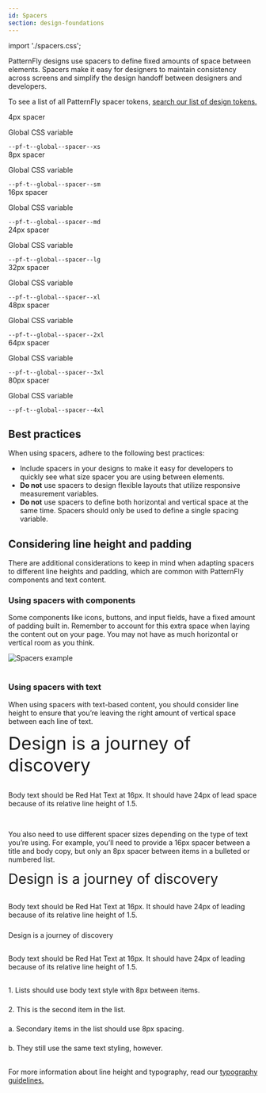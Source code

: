 ```yaml
---
id: Spacers
section: design-foundations
---
```

import './spacers.css';


PatternFly designs use spacers to define fixed amounts of space between elements. Spacers make it easy for designers to maintain consistency across screens and  simplify the design handoff between designers and developers.

To see a list of all PatternFly spacer tokens, [search our list of design tokens.](/tokens/all-patternfly-tokens/)

<div class="pf-v6-u-display-flex pf-v6-u-flex-direction-row pf-v6-u-mb-lg">
  <div class="ws-content-spacer4">
  </div>
  <div class="pf-v6-u-display-flex pf-v6-u-flex-direction-column">
    <div class="ws-content-spacerTitle">4px spacer</div>
    <div class="pf-v6-u-display-flex pf-v6-u-flex-direction-row">
      <p class="pf-v6-u-my-0 pf-v6-u-mr-sm ws-content-p">Global CSS variable </p>
      <code className="ws-code">--pf-t--global--spacer--xs</code>
    </div>
  </div>
</div>

<div class="pf-v6-u-display-flex pf-v6-u-flex-direction-row pf-v6-u-mb-lg">
  <div class="ws-content-spacer8">
  </div>
  <div class="pf-v6-u-display-flex pf-v6-u-flex-direction-column">
    <div class="ws-content-spacerTitle">8px spacer</div>
    <div class="pf-v6-u-display-flex pf-v6-u-flex-direction-row">
      <p class="pf-v6-u-my-0 pf-v6-u-mr-sm ws-content-p">Global CSS variable </p>
      <code className="ws-code">--pf-t--global--spacer--sm</code>
    </div>
  </div>
</div>

<div class="pf-v6-u-display-flex pf-v6-u-flex-direction-row pf-v6-u-mb-lg">
  <div class="ws-content-spacer16">
  </div>
  <div class="pf-v6-u-display-flex pf-v6-u-flex-direction-column">
    <div class="ws-content-spacerTitle">16px spacer</div>
    <div class="pf-v6-u-display-flex pf-v6-u-flex-direction-row">
      <p class="pf-v6-u-my-0 pf-v6-u-mr-sm ws-content-p">Global CSS variable </p>
      <code className="ws-code">--pf-t--global--spacer--md</code>
    </div>
  </div>
</div>

<div class="pf-v6-u-display-flex pf-v6-u-flex-direction-row pf-v6-u-mb-lg">
  <div class="ws-content-spacer24">
  </div>
  <div class="pf-v6-u-display-flex pf-v6-u-flex-direction-column">
    <div class="ws-content-spacerTitle">24px spacer</div>
    <div class="pf-v6-u-display-flex pf-v6-u-flex-direction-row">
      <p class="pf-v6-u-my-0 pf-v6-u-mr-sm ws-content-p">Global CSS variable </p>
      <code className="ws-code">--pf-t--global--spacer--lg</code>
    </div>
  </div>
</div>

<div class="pf-v6-u-display-flex pf-v6-u-flex-direction-row pf-v6-u-mb-lg">
  <div class="ws-content-spacer32">
  </div>
  <div class="pf-v6-u-display-flex pf-v6-u-flex-direction-column">
    <div class="ws-content-spacerTitle">32px spacer</div>
    <div class="pf-v6-u-display-flex pf-v6-u-flex-direction-row">
      <p class="pf-v6-u-my-0 pf-v6-u-mr-sm ws-content-p">Global CSS variable </p>
      <code className="ws-code">--pf-t--global--spacer--xl</code>
    </div>
  </div>
</div>

<div class="pf-v6-u-display-flex pf-v6-u-flex-direction-row pf-v6-u-mb-lg">
  <div class="ws-content-spacer48">
  </div>
  <div class="pf-v6-u-display-flex pf-v6-u-flex-direction-column">
    <div class="ws-content-spacerTitle">48px spacer</div>
    <div class="pf-v6-u-display-flex pf-v6-u-flex-direction-row">
      <p class="pf-v6-u-my-0 pf-v6-u-mr-sm ws-content-p">Global CSS variable </p>
      <code className="ws-code">--pf-t--global--spacer--2xl</code>
    </div>
  </div>
</div>

<div class="pf-v6-u-display-flex pf-v6-u-flex-direction-row pf-v6-u-mb-lg">
  <div class="ws-content-spacer64">
  </div>
  <div class="pf-v6-u-display-flex pf-v6-u-flex-direction-column">
    <div class="ws-content-spacerTitle">64px spacer</div>
    <div class="pf-v6-u-display-flex pf-v6-u-flex-direction-row">
      <p class="pf-v6-u-my-0 pf-v6-u-mr-sm ws-content-p">Global CSS variable </p>
      <code className="ws-code">--pf-t--global--spacer--3xl</code>
    </div>
  </div>
</div>

<div class="pf-v6-u-display-flex pf-v6-u-flex-direction-row pf-v6-u-mb-lg">
  <div class="ws-content-spacer80">
  </div>
  <div class="pf-v6-u-display-flex pf-v6-u-flex-direction-column">
    <div class="ws-content-spacerTitle">80px spacer</div>
    <div class="pf-v6-u-display-flex pf-v6-u-flex-direction-row">
      <p class="pf-v6-u-my-0 pf-v6-u-mr-sm ws-content-p">Global CSS variable </p>
      <code className="ws-code">--pf-t--global--spacer--4xl</code>
    </div>
  </div>
</div>

## Best practices

When using spacers, adhere to the following best practices: 

- Include spacers in your designs to make it easy for developers to quickly see what size spacer you are using between elements.
- **Do not** use spacers to design flexible layouts that utilize responsive measurement variables.
- **Do not** use spacers to define both horizontal and vertical space at the same time. Spacers should only be used to define a single spacing variable.

## Considering line height and padding

There are additional considerations to keep in mind when adapting spacers to different line heights and padding, which are common with PatternFly components and text content.

### Using spacers with components

Some components like icons, buttons, and input fields, have a fixed amount of padding built in. Remember to account for this extra space when laying the content out on your page. You may not have as much horizontal or vertical room as you think.

<img src="./padding-example.png" alt="Spacers example" style="background-color: var(--pf-v6-global--palette--white)" />

<br/>
<br/>

### Using spacers with text 

When using spacers with text-based content, you should consider line height to ensure that you’re leaving the right amount of vertical space between each line of text. 

  <div class="content-inner-div">
    <div class="ws-content-border" style="font-size: 36px;">
      Design is a journey of discovery
    </div>
    <div class="ws-content-spacer16" style="height: 16px;">
    </div>
    <p class="ws-content-border ws-content-p">
  Body text should be Red Hat Text at 16px. It should have 24px of lead space because of its relative line height of 1.5.
    </p>
  </div>

<br/>

You also need to use different spacer sizes depending on the type of text you’re using. For example, you’ll need to provide a 16px spacer between a title and body copy, but only an 8px spacer between items in a bulleted or numbered list.

  <div class="content-inner-div">
    <div class="ws-content-border" style="font-size: 28px">
      Design is a journey of discovery
    </div>
    <div class="ws-content-spacer16" style="height: 16px;">
    </div>
    <p class="ws-content-border ws-content-p" style="margin-bottom: 0;">
      Body text should be Red Hat Text at 16px. It should have 24px of leading because of its relative line height of 1.5.
    </p>
    <div class="ws-content-spacer24" style="height: 24px;">
    </div>
    <div class="h2 ws-content-border">
      Design is a journey of discovery
    </div>
    <div class="ws-content-spacer16" style="height: 16px;">
    </div>
    <p class="ws-content-border ws-content-p" style="margin-bottom: 0;">
      Body text should be Red Hat Text at 16px. It should have 24px of leading because of its relative line height of 1.5.
    </p>
    <div class="ws-content-spacer16" style="height: 16px;">
    </div>
    <p class="ws-content-border ws-content-p" style="margin-bottom: 0;">
      1. Lists should use body text style with 8px between items.
    </p>
    <div class="ws-content-spacer8" style="height: 8px;">
    </div>
    <p class="ws-content-border ws-content-p" style="margin-bottom: 0;">
      2. This is the second item in the list.
    </p>
    <div class="ws-content-spacer8" style="height: 8px;">
    </div>
    <p class="ws-content-border ws-content-p" style="margin-bottom: 0;">
      a. Secondary items in the list should use 8px spacing.
    </p>
    <div class="ws-content-spacer8" style="height: 8px;">
    </div>
    <p class="ws-content-border ws-content-p" style="margin-bottom: 0;">
      b. They still use the same text styling, however.
    </p>
  </div>

<br/>

For more information about line height and typography, read our [typography guidelines.](/design-foundations/typography)

